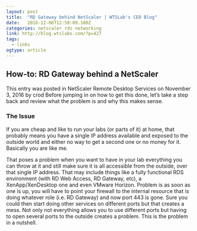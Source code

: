 ```yaml
---
layout: post
title:  "RD Gateway behind NetScaler | WTSLab's CEO Blog"
date:   2016-12-06T12:58:09.180Z
categories: netscaler rds networking
link: http://blog.wtslabs.com/?p=427
tags:
  - links
ogtype: article
---
```


## How-to: RD Gateway behind a NetScaler
This entry was posted in NetScaler Remote Desktop Services  on November 3, 2016 by crod
Before jumping in on how to get this done, let’s take a step back and review what the problem is and why this makes sense.

### The Issue

If you are cheap and like to run your labs (or parts of it) at home, that probably means you have a single IP address available and exposed to the outside world and either no way to get a second one or no money for it. Basically you are like me.

That poses a problem when you want to have in your lab everything you can throw at it and still make sure it is all accessible from the outside, over that single IP address. That may include things like a fully functional RDS environment (with RD Web Access, RD Gateway, etc), a XenApp/XenDesktop one and even VMware Horizon. Problem is as soon as one is up, you will have to point your firewall to the internal resource that is doing whatever role (i.e. RD Gateway) and now port 443 is gone. Sure you could then start doing other services on different ports but that creates a mess. Not only not everything allows you to use different ports but having to open several ports to the outside creates a problem. This is the problem in a nutshell.

